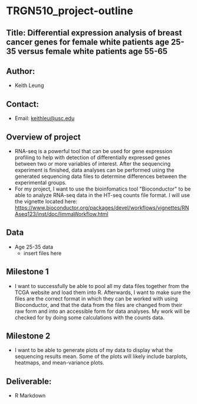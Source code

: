 # TRGN510_project-outline

## Title: Differential expression analysis of breast cancer genes for female white patients age 25-35 versus female white patients age 55-65

## Author:
- Keith Leung
## Contact:
- Email: keithleu@usc.edu

## Overview of project
- RNA-seq is a powerful tool that can be used for gene expression profiling to help with detection of differentially expressed genes between two or more variables of interest. After the sequencing experiment is finished, data analyses can be performed using the generated sequencing data files to determine differences between the experimental groups.
- For my project, I want to use the bioinfomatics tool "Bioconductor" to be able to analyze RNA-seq data in the HT-seq counts file format. I will use the vignette located here: https://www.bioconductor.org/packages/devel/workflows/vignettes/RNAseq123/inst/doc/limmaWorkflow.html 


## Data
- Age 25-35 data
  - insert files here

## Milestone 1
- I want to successfully be able to pool all my data files together from the TCGA website and load them into R. Afterwards, I want to make sure the files are the correct format in which they can be worked with using Bioconductor, and that the data from the files are changed from their raw form and into an accessible form for data analyses. My work will be checked for by doing some calculations with the counts data.

## Milestone 2
- I want to be able to generate plots of my data to display what the sequencing results mean. Some of the plots will likely include barplots, heatmaps, and mean-variance plots.

## Deliverable:
- R Markdown
